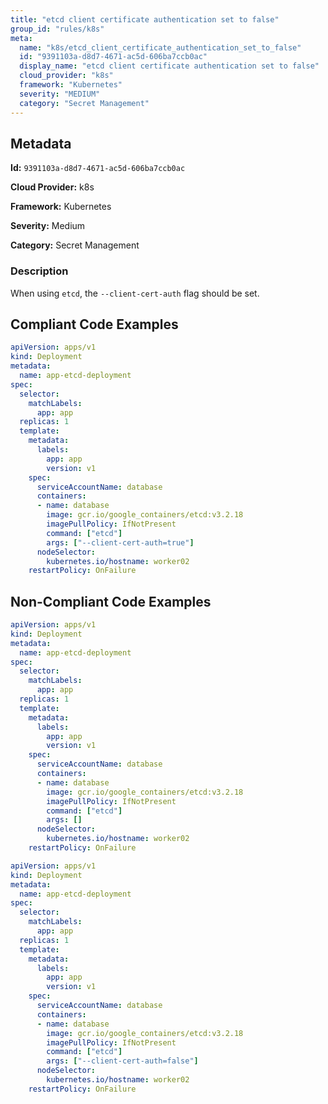 ```yaml
---
title: "etcd client certificate authentication set to false"
group_id: "rules/k8s"
meta:
  name: "k8s/etcd_client_certificate_authentication_set_to_false"
  id: "9391103a-d8d7-4671-ac5d-606ba7ccb0ac"
  display_name: "etcd client certificate authentication set to false"
  cloud_provider: "k8s"
  framework: "Kubernetes"
  severity: "MEDIUM"
  category: "Secret Management"
---
```

## Metadata

**Id:** `9391103a-d8d7-4671-ac5d-606ba7ccb0ac`

**Cloud Provider:** k8s

**Framework:** Kubernetes

**Severity:** Medium

**Category:** Secret Management

### Description

 When using `etcd`, the `--client-cert-auth` flag should be set.


## Compliant Code Examples
```yaml
apiVersion: apps/v1
kind: Deployment
metadata:
  name: app-etcd-deployment
spec:
  selector:
    matchLabels:
      app: app
  replicas: 1
  template:
    metadata:
      labels:
        app: app
        version: v1
    spec:
      serviceAccountName: database
      containers:
      - name: database
        image: gcr.io/google_containers/etcd:v3.2.18
        imagePullPolicy: IfNotPresent
        command: ["etcd"]
        args: ["--client-cert-auth=true"]
      nodeSelector:
        kubernetes.io/hostname: worker02  
    restartPolicy: OnFailure

```
## Non-Compliant Code Examples
```yaml
apiVersion: apps/v1
kind: Deployment
metadata:
  name: app-etcd-deployment
spec:
  selector:
    matchLabels:
      app: app
  replicas: 1
  template:
    metadata:
      labels:
        app: app
        version: v1
    spec:
      serviceAccountName: database
      containers:
      - name: database
        image: gcr.io/google_containers/etcd:v3.2.18
        imagePullPolicy: IfNotPresent
        command: ["etcd"]
        args: []
      nodeSelector:
        kubernetes.io/hostname: worker02  
    restartPolicy: OnFailure

```

```yaml
apiVersion: apps/v1
kind: Deployment
metadata:
  name: app-etcd-deployment
spec:
  selector:
    matchLabels:
      app: app
  replicas: 1
  template:
    metadata:
      labels:
        app: app
        version: v1
    spec:
      serviceAccountName: database
      containers:
      - name: database
        image: gcr.io/google_containers/etcd:v3.2.18
        imagePullPolicy: IfNotPresent
        command: ["etcd"]
        args: ["--client-cert-auth=false"]
      nodeSelector:
        kubernetes.io/hostname: worker02  
    restartPolicy: OnFailure

```